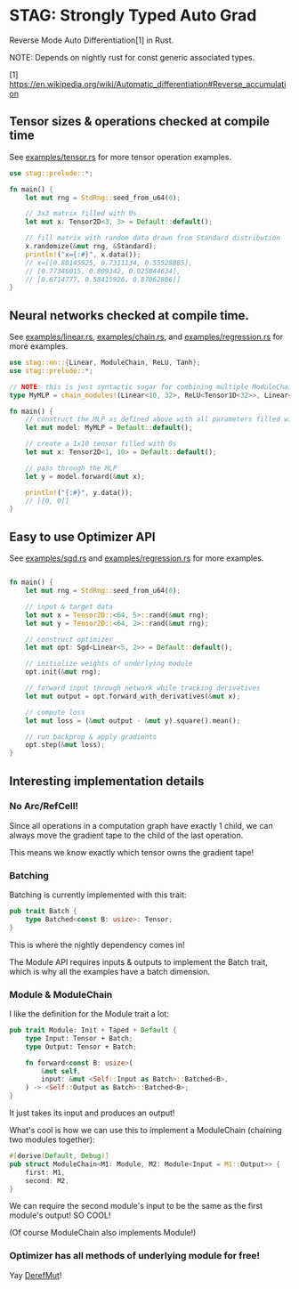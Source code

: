 # STAG: Strongly Typed Auto Grad

Reverse Mode Auto Differentiation[1] in Rust.

NOTE: Depends on nightly rust for const generic associated types.

[1] https://en.wikipedia.org/wiki/Automatic_differentiation#Reverse_accumulation

## Tensor sizes & operations checked at compile time

See [examples/tensor.rs](examples/tensor.rs) for more tensor operation examples.

```rust
use stag::prelude::*;

fn main() {
    let mut rng = StdRng::seed_from_u64(0);

    // 3x3 matrix filled with 0s
    let mut x: Tensor2D<3, 3> = Default::default();

    // fill matrix with random data drawn from Standard distribution
    x.randomize(&mut rng, &Standard);
    println!("x={:#}", x.data());
    // x=[[0.80145925, 0.7311134, 0.55528885],
    // [0.77346015, 0.809342, 0.025844634],
    // [0.6714777, 0.58415926, 0.87062806]]
}
```

## Neural networks checked at compile time.

See [examples/linear.rs](examples/linear.rs), [examples/chain.rs](examples/chain.rs), and [examples/regression.rs](examples/regression.rs) for more examples.

```rust
use stag::nn::{Linear, ModuleChain, ReLU, Tanh};
use stag::prelude::*;

// NOTE: this is just syntactic sugar for combining multiple ModuleChain structs together.
type MyMLP = chain_modules!(Linear<10, 32>, ReLU<Tensor1D<32>>, Linear<32, 32>, ReLU<Tensor1D<32>>, Linear<32, 2>, Tanh<Tensor1D<2>>);

fn main() {
    // construct the MLP as defined above with all parameters filled with 0s
    let mut model: MyMLP = Default::default();

    // create a 1x10 tensor filled with 0s
    let mut x: Tensor2D<1, 10> = Default::default();

    // pass through the MLP
    let y = model.forward(&mut x);

    println!("{:#}", y.data());
    // [[0, 0]]
}
```

## Easy to use Optimizer API

See [examples/sgd.rs](examples/sgd.rs) and [examples/regression.rs](examples/regression.rs) for more examples.

```rust

fn main() {
    let mut rng = StdRng::seed_from_u64(0);

    // input & target data
    let mut x = Tensor2D::<64, 5>::rand(&mut rng);
    let mut y = Tensor2D::<64, 2>::rand(&mut rng);

    // construct optimizer
    let mut opt: Sgd<Linear<5, 2>> = Default::default();

    // initialize weights of underlying module
    opt.init(&mut rng);

    // forward input through network while tracking derivatives
    let mut output = opt.forward_with_derivatives(&mut x);

    // compute loss
    let mut loss = (&mut output - &mut y).square().mean();

    // run backprop & apply gradients
    opt.step(&mut loss);
}
```

## Interesting implementation details

### No Arc/RefCell!

Since all operations in a computation graph have exactly 1 child, we can always move the gradient tape to the child of the last operation.

This means we know exactly which tensor owns the gradient tape!

### Batching

Batching is currently implemented with this trait:

```rust
pub trait Batch {
    type Batched<const B: usize>: Tensor;
}
```

This is where the nightly dependency comes in!

The Module API requires inputs & outputs to implement the Batch trait, which is why all the examples have a batch dimension.

### Module & ModuleChain

I like the definition for the Module trait a lot:

```rust
pub trait Module: Init + Taped + Default {
    type Input: Tensor + Batch;
    type Output: Tensor + Batch;

    fn forward<const B: usize>(
        &mut self,
        input: &mut <Self::Input as Batch>::Batched<B>,
    ) -> <Self::Output as Batch>::Batched<B>;
}
```

It just takes its input and produces an output!

What's cool is how we can use this to implement a ModuleChain (chaining two modules together):

```rust
#[derive(Default, Debug)]
pub struct ModuleChain<M1: Module, M2: Module<Input = M1::Output>> {
    first: M1,
    second: M2,
}
```

We can require the second module's input to be the same as the first module's output! SO COOL!

(Of course ModuleChain also implements Module!)

### Optimizer has all methods of underlying module for free!

Yay [DerefMut](https://doc.rust-lang.org/std/ops/trait.DerefMut.html)!

